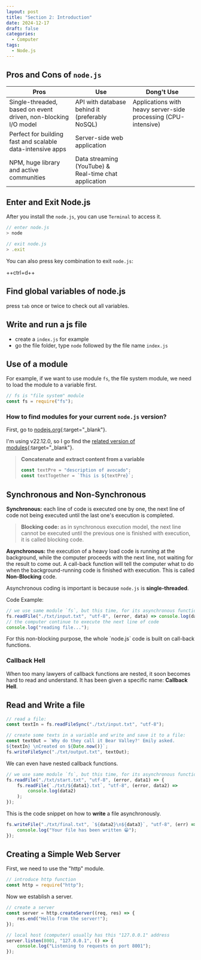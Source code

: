 ```yaml
---
layout: post
title: "Section 2: Introduction"
date: 2024-12-17
draft: false
categories:
  - Computer
tags:
  - Node.js
---
```


## Pros and Cons of `node.js`

<table class="styled-table">
    <thead>
    <tr>
        <th>Pros</th>
        <th>Use</th>
        <th>Dong't Use</th>
    </tr>
    </thead>
    <tbody>
    <tr>
        <td>Single-threaded, based on event driven, non-blocking I/O model</td>
        <td>API with database behind it (preferably NoSQL)</td>
        <td>Applications with heavy server-side processing (CPU-intensive)</td>
    </tr>
    <tr>
        <td>Perfect for building fast and scalable data-intensive apps</td>
        <td>Server-side web application</td>
        <td></td>
    </tr>
    <tr>
        <td>NPM, huge library and active communities</td>
        <td>Data streaming (YouTube) & Real-time chat application</td>
        <td></td>
    </tr>
    </tbody>
</table>

## Enter and Exit Node.js

After you install the `node.js`, you can use `Terminal` to access it.

```js
// enter node.js
> node
```

```js
// exit node.js
> .exit
```

You can also press key combination to exit `node.js`:

++ctrl+d++

## Find global variables of node.js

press `tab` once or twice to check out all variables.

## Write and run a js file

- create a `index.js` for example
- go the file folder, type `node` followed by the file name `index.js`

## Use of a module

For example, if we want to use module `fs`, the file system module, we need to load the module to a variable first.

```js
// fs is "file system" module
const fs = require("fs");
```

### How to find modules for your current `node.js` version?

First, go to [nodejs.org](https://nodejs.org/en){:target="\_blank"}.

I'm using v22.12.0, so I go find the [related version of modules](https://nodejs.org/docs/latest-v22.x/api/index.html){:target="\_blank"}.

> **Concatenate and extract content from a variable**
>
> ```js
> const textPre = "description of avocado";
> const textTogether = `This is ${textPre}`;
> ```

## Synchronous and Non-Synchronous

**Synchronous:** each line of code is executed one by one, the next line of code not being executed until the last one's execution is completed.

> **Blocking code:** as in synchronous execution model, the next line cannot be executed until the previous one is finished with execution, it is called blocking code.

**Asynchronous:** the execution of a heavy load code is running at the background, while the computer proceeds with the next line, not waiting for the result to come out. A call-back function will tell the computer what to do when the background-running code is finished with execution. This is called **Non-Blocking** code.

Asynchronous coding is important is because `node.js` is **single-threaded**.

Code Example:

```js
// we use same module `fs`, but this time, for its asynchronous function
fs.readFile("./txt/input.txt", "utf-8", (error, data) => console.log(data));
// the computer continue to execute the next line of code
console.log("reading file...");
```

<p class="highlight red">For this non-blocking purpose, the whole `node.js` code is built on call-back functions.</p>

### Callback Hell

When too many lawyers of callback functions are nested, it soon becomes hard to read and understand. It has been given a specific name: **Callback Hell**.

## Read and Write a file

```js
// read a file:
const textIn = fs.readFileSync("./txt/input.txt", "utf-8");
```

```js
// create some texts in a variable and write and save it to a file:
const textOut = `Why do they call it Bear Valley?' Emily asked. 
${textIn} \nCreated on ${Date.now()}`;
fs.writeFileSync("./txt/output.txt", textOut);
```

We can even have nested callback functions.

```js
// we use same module `fs`, but this time, for its asynchronous function
fs.readFile("./txt/start.txt", "utf-8", (error, data1) => {
	fs.readFile(`./txt/${data1}.txt`, "utf-8", (error, data2) =>
		console.log(data2)
	);
});
```

This is the code snippet on how to **write** a file asynchronously.

```js
fs.writeFile("./txt/final.txt", `${data2}\n${data3}`, "utf-8", (err) => {
	console.log("Your file has been written 😁");
});
```

## Creating a Simple Web Server

First, we need to use the "http" module.

```js
// introduce http function
const http = require("http");
```

Now we establish a server.

```js
// create a server
const server = http.createServer((req, res) => {
	res.end("Hello from the server!");
});

// local host (computer) usually has this "127.0.0.1" address
server.listen(8001, "127.0.0.1", () => {
	console.log("Listening to requests on port 8001");
});
```
